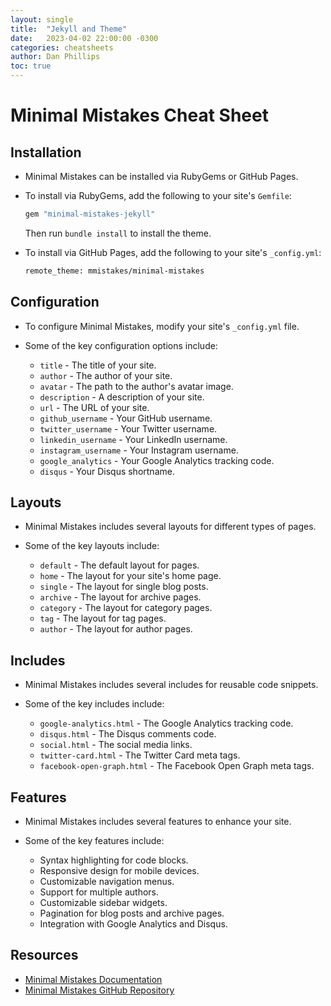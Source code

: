 ```yaml
---
layout: single
title:  "Jekyll and Theme"
date:   2023-04-02 22:00:00 -0300
categories: cheatsheets
author: Dan Phillips
toc: true
---
```


# Minimal Mistakes Cheat Sheet

## Installation

- Minimal Mistakes can be installed via RubyGems or GitHub Pages.
- To install via RubyGems, add the following to your site's `Gemfile`:

  ```ruby
  gem "minimal-mistakes-jekyll"
  ```

  Then run `bundle install` to install the theme.

- To install via GitHub Pages, add the following to your site's `_config.yml`:

  ```bash
  remote_theme: mmistakes/minimal-mistakes
  ```

## Configuration

- To configure Minimal Mistakes, modify your site's `_config.yml` file.
- Some of the key configuration options include:

  - `title` - The title of your site.
  - `author` - The author of your site.
  - `avatar` - The path to the author's avatar image.
  - `description` - A description of your site.
  - `url` - The URL of your site.
  - `github_username` - Your GitHub username.
  - `twitter_username` - Your Twitter username.
  - `linkedin_username` - Your LinkedIn username.
  - `instagram_username` - Your Instagram username.
  - `google_analytics` - Your Google Analytics tracking code.
  - `disqus` - Your Disqus shortname.

## Layouts

- Minimal Mistakes includes several layouts for different types of pages.
- Some of the key layouts include:

  - `default` - The default layout for pages.
  - `home` - The layout for your site's home page.
  - `single` - The layout for single blog posts.
  - `archive` - The layout for archive pages.
  - `category` - The layout for category pages.
  - `tag` - The layout for tag pages.
  - `author` - The layout for author pages.

## Includes

- Minimal Mistakes includes several includes for reusable code snippets.
- Some of the key includes include:

  - `google-analytics.html` - The Google Analytics tracking code.
  - `disqus.html` - The Disqus comments code.
  - `social.html` - The social media links.
  - `twitter-card.html` - The Twitter Card meta tags.
  - `facebook-open-graph.html` - The Facebook Open Graph meta tags.

## Features

- Minimal Mistakes includes several features to enhance your site.
- Some of the key features include:

  - Syntax highlighting for code blocks.
  - Responsive design for mobile devices.
  - Customizable navigation menus.
  - Support for multiple authors.
  - Customizable sidebar widgets.
  - Pagination for blog posts and archive pages.
  - Integration with Google Analytics and Disqus.

## Resources

- [Minimal Mistakes Documentation](https://mmistakes.github.io/minimal-mistakes/docs/quick-start-guide/)
- [Minimal Mistakes GitHub Repository](https://github.com/mmistakes/minimal-mistakes)

